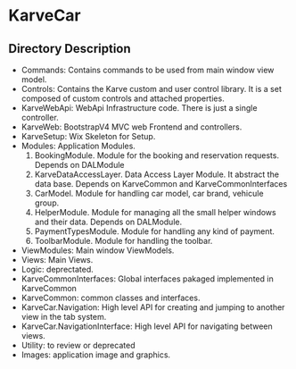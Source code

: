 # KarveCar
## Directory Description
* Commands: Contains commands to be used from main window view model.
* Controls: Contains the Karve custom and user control library. It is a set composed of custom controls  and attached properties.
* KarveWebApi: WebApi Infrastructure code. There is just a single controller.
* KarveWeb: BootstrapV4 MVC web Frontend and controllers.
* KarveSetup: Wix Skeleton for Setup.
* Modules: Application Modules.
  1. BookingModule. Module for the booking and reservation requests. Depends on DALModule
  2. KarveDataAccessLayer. Data Access Layer Module. It abstract the data base. Depends on KarveCommon and KarveCommonInterfaces
  3. CarModel. Module for handling car model, car brand, vehicule group.
  4. HelperModule. Module for managing all the small helper windows and their data. Depends on DALModule.
  5. PaymentTypesModule. Module for handling any kind of payment.
  6. ToolbarModule. Module for handling the toolbar.
* ViewModules: Main window ViewModels.
* Views: Main Views.
* Logic: deprectated.
* KarveCommonInterfaces: Global interfaces pakaged implemented in KarveCommon
* KarveCommon: common classes and interfaces.
* KarveCar.Navigation: High level API for creating and jumping to another view in the tab system.
* KarveCar.NavigationInterface: High level API for navigating between views.
* Utility: to review or deprecated
* Images: application image and graphics.
